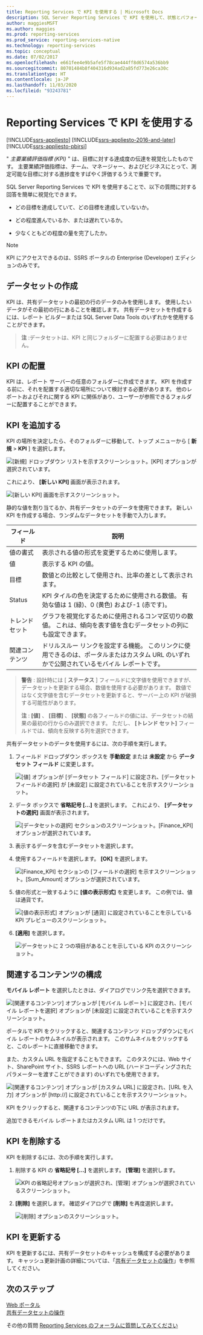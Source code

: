 ```yaml
---
title: Reporting Services で KPI を使用する | Microsoft Docs
description: SQL Server Reporting Services で KPI を使用して、状態とパフォーマンスを簡単に測定する方法について説明します。
author: maggiesMSFT
ms.author: maggies
ms.prod: reporting-services
ms.prod_service: reporting-services-native
ms.technology: reporting-services
ms.topic: conceptual
ms.date: 07/02/2017
ms.openlocfilehash: e661fee4e9b5afe5f78cae444ff8d6574a536bb9
ms.sourcegitcommit: 80701484b8f404316d934ad2a85fd773e26ca30c
ms.translationtype: HT
ms.contentlocale: ja-JP
ms.lasthandoff: 11/03/2020
ms.locfileid: "93243781"
---
```

# <a name="working-with-kpis-in-reporting-services"></a>Reporting Services で KPI を使用する

[!INCLUDE[ssrs-appliesto](../includes/ssrs-appliesto.md)] [!INCLUDE[ssrs-appliesto-2016-and-later](../includes/ssrs-appliesto-2016-and-later.md)] [!INCLUDE[ssrs-appliesto-pbirsi](../includes/ssrs-appliesto-pbirs.md)]

" *主要業績評価指標 (KPI)* " は、目標に対する達成度の伝達を視覚化したものです。  主要業績評価指標は、チーム、マネージャー、およびビジネスにとって、測定可能な目標に対する進捗度をすばやく評価するうえで重要です。
  
SQL Server Reporting Services で KPI を使用することで、以下の質問に対する回答を簡単に視覚化できます。  
  
- どの目標を達成していて、どの目標を達成していないか。  
  
- どの程度進んでいるか、または遅れているか。  
  
- 少なくともどの程度の量を完了したか。  

> [!NOTE]
> KPI にアクセスできるのは、SSRS ポータルの Enterprise (Developer) エディションのみです。

## <a name="creating-a-dataset"></a>データセットの作成

KPI は、共有データセットの最初の行のデータのみを使用します。 使用したいデータがその最初の行にあることを確認します。 共有データセットを作成するには、レポート ビルダーまたは SQL Server Data Tools のいずれかを使用することができます。  
  
> **注** :データセットは、KPI と同じフォルダーに配置する必要はありません。  
  
## <a name="placement-of-kpis"></a>KPI の配置  
  
KPI は、レポート サーバーの任意のフォルダーに作成できます。  KPI を作成する前に、それを配置する適切な場所について検討する必要があります。 他のレポートおよびそれに関する KPI に関係があり、ユーザーが参照できるフォルダーに配置することができます。  
## <a name="adding-a-kpi"></a>KPI を追加する
  
KPI の場所を決定したら、そのフォルダーに移動して、トップ メニューから [ **新規** > **KPI** ] を選択します。  
  
![[新規] ドロップダウン リストを示すスクリーンショット。[KPI] オプションが選択されています。](../reporting-services/media/rscreatekpi1.png)  
  
これにより、 **[新しい KPI]** 画面が表示されます。  
  
![[新しい KPI] 画面を示すスクリーンショット。](../reporting-services/media/rscreatekpi2.png)  
  
静的な値を割り当てるか、共有データセットのデータを使用できます。 新しい KPI を作成する場合、ランダムなデータセットを手動で入力します。  
  
| フィールド | 説明 |
|-----------------|--------------------------------------------------------------------------------------------------------------------------------------------------|
| 値の書式 | 表示される値の形式を変更するために使用します。 |
| 値 | 表示する KPI の値。 |
| 目標 | 数値との比較として使用され、比率の差として表示されます。 |
| Status | KPI タイルの色を決定するために使用される数値。 有効な値は 1 (緑)、0 (黄色) および-1 (赤です)。 |
| トレンド セット | グラフを視覚化するために使用されるコンマ区切りの数値。 これは、傾向を表す値を含むデータセットの列にも設定できます。 |
| 関連コンテンツ | ドリルスルー リンクを設定する機能。 このリンクに使用できるのは、ポータルまたはカスタム URL のいずれかで公開されているモバイル レポートです。 |
  
> **警告** : 設計時には [ **ステータス** ] フィールドに文字値を使用できますが、データセットを更新する場合、数値を使用する必要があります。 数値ではなく文字値を含むデータセットを更新すると、サーバー上の KPI が破損する可能性があります。  
>
> **注** : **[値]** 、 **[目標]** 、 **[状態]** の各フィールドの値には、データセットの結果の最初の行からのみ選択できます。 ただし、 **[トレンド セット]** フィールドでは、傾向を反映する列を選択できます。  
  
共有データセットのデータを使用するには、次の手順を実行します。
  
1. フィールド ドロップダウン ボックスを  **手動設定** または **未設定** から **データセット フィールド** に変更します。  
  
    ![[値] オプションが [データセット フィールド] に設定され、[データセット フィールドの選択] が [未設定] に設定されていることを示すスクリーンショット。](../reporting-services/media/rscreatekpi3.png)  
  
2. データ ボックスで **省略記号 [...]** を選択します。 これにより、 **[データセットの選択]** 画面が表示されます。  
  
    ![[データセットの選択] セクションのスクリーンショット。[Finance_KPI] オプションが選択されています。](../reporting-services/media/rscreatekpi4.png)  
  
3. 表示するデータを含むデータセットを選択します。  
  
4. 使用するフィールドを選択します。 **[OK]** を選択します。  
  
    ![[Finance_KPI] セクションの [フィールドの選択] を示すスクリーンショット。[Sum_Amount] オプションが選択されています。](../reporting-services/media/rscreatekpi5.png)  
  
5. 値の形式と一致するように **[値の表示形式]** を変更します。 この例では、値は通貨です。  
  
    ![[値の表示形式] オプションが [通貨] に設定されていることを示している KPI プレビューのスクリーンショット。](../reporting-services/media/rscreatekpi6.png)  
  
6. **[適用]** を選択します。  
  
    ![データセットに 2 つの項目があることを示している KPI のスクリーンショット。](../reporting-services/media/rscreatekpi7.png)

## <a name="configuring-related-content"></a>関連するコンテンツの構成

**モバイル レポート** を選択したときは、ダイアログでリンク先を選択できます。

   ![[関連するコンテンツ] オプションが [モバイル レポート] に設定され、[モバイル レポートを選択] オプションが [未設定] に設定されていることを示すスクリーンショット。](media/rscreatekpi-related-content-mobile-report.png)

ポータルで KPI をクリックすると、関連するコンテンツ ドロップダウンにモバイル レポートのサムネイルが表示されます。 このサムネイルをクリックすると、このレポートに直接移動できます。

また、カスタム URL を指定することもできます。 このタスクには、Web サイト、SharePoint サイト、SSRS レポートへの URL (ハードコーディングされたパラメーターを渡すことができます) のいずれでも使用できます。

![[関連するコンテンツ] オプションが [カスタム URL] に設定され、[URL を入力] オプションが [http://] に設定されていることを示すスクリーンショット。](media/rscreatekpi-related-content-custom-url.png)

KPI をクリックすると、関連するコンテンツの下に URL が表示されます。

追加できるモバイル レポートまたはカスタム URL は 1 つだけです。
  
## <a name="removing-a-kpi"></a>KPI を削除する  
  
KPI を削除するには、次の手順を実行します。
  
1. 削除する KPI の **省略記号 [...]** を選択します。 **[管理]** を選択します。  
  
    ![KPI の省略記号オプションが選択され、[管理] オプションが選択されているスクリーンショット。](../reporting-services/media/rsremovekpi1.png)  
  
2. **[削除]** を選択します。 確認ダイアログで **[削除]** を再度選択します。  
  
    ![[削除] オプションのスクリーンショット。](../reporting-services/media/rsremovekpi2.png)  
  
## <a name="refreshing-a-kpi"></a>KPI を更新する  
  
KPI を更新するには、共有データセットのキャッシュを構成する必要があります。 キャッシュ更新計画の詳細については、「[共有データセットの操作](../reporting-services/work-with-shared-datasets-web-portal.md)」を参照してください。  
  
## <a name="next-steps"></a>次のステップ
  
[Web ポータル](../reporting-services/web-portal-ssrs-native-mode.md)  
[共有データセットの操作](../reporting-services/work-with-shared-datasets-web-portal.md)

その他の質問 [Reporting Services のフォーラムに質問してみてください](https://go.microsoft.com/fwlink/?LinkId=620231)
